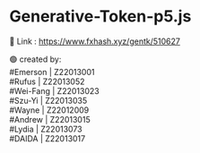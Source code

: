 # Generative-Token-p5.js
🔵 Link : https://www.fxhash.xyz/gentk/510627

🟢 created by:  
    #Emerson | Z22013001  
    #Rufus | Z22013052  
    #Wei-Fang | Z22013023  
    #Szu-Yi | Z22013035  
    #Wayne | Z22012009  
    #Andrew | Z22013015  
    #Lydia | Z22013073  
    #DAIDA | Z22013017  

